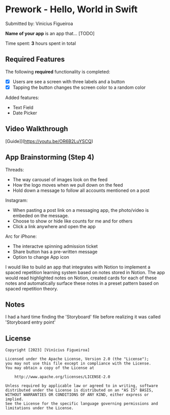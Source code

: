 # Prework - Hello, World in Swift

Submitted by: Vinicius Figueiroa

**Name of your app** is an app that... [TODO]

Time spent: **3** hours spent in total

## Required Features

The following **required** functionality is completed:

- [x] Users are see a screen with three labels and a button
- [x] Tapping the button changes the screen color to a random color

Added features:

- Text Field
- Date Picker

## Video Walkthrough

[Guide]](https://youtu.be/OR6B2LuYSCQ)

## App Brainstorming (Step 4)

Threads:
- The way carousel of images look on the feed
- How the logo moves when we pull down on the feed
- Hold down a message to follow all accounts mentioned on a post

Instagram:
- When pasting a post link on a messaging app, the photo/video is embeded on the message.
- Choose to show or hide like counts for me and for others
- Click a link anywhere and open the app

Arc for iPhone:
- The interactve spinning admission ticket
- Share button has a pre-written message
- Option to change App icon

I would like to build an app that integrates with Notion to implement a spaced repetition learning system based on notes stored in Notion. The app would read highlighted notes on Notion, created cards for each of these notes and automatically surface these notes in a preset pattern based on spaced repetition theory.

## Notes

I had a hard time finding the 'Storyboard' file before realizing it was called 'Storyboard entry point'

## License

    Copyright [2023] [Vinícius Figueiroa]

    Licensed under the Apache License, Version 2.0 (the "License");
    you may not use this file except in compliance with the License.
    You may obtain a copy of the License at

        http://www.apache.org/licenses/LICENSE-2.0

    Unless required by applicable law or agreed to in writing, software
    distributed under the License is distributed on an "AS IS" BASIS,
    WITHOUT WARRANTIES OR CONDITIONS OF ANY KIND, either express or implied.
    See the License for the specific language governing permissions and
    limitations under the License.
